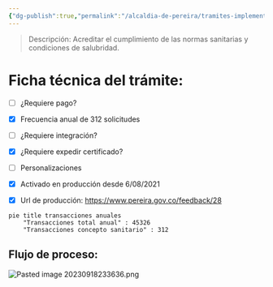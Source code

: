 ```yaml
---
{"dg-publish":true,"permalink":"/alcaldia-de-pereira/tramites-implementados/tramite-concepto-sanitario/"}
---
```


>Descripción: Acreditar el cumplimiento de las normas sanitarias y condiciones de salubridad.

# Ficha técnica del trámite:

- [ ] ¿Requiere pago?  
- [x] Frecuencia anual de 312 solicitudes
- [ ] ¿Requiere integración?
- [x] ¿Requiere expedir certificado?
- [ ] Personalizaciones
- [x] Activado en producción desde 6/08/2021
- [x] Url de producción: https://www.pereira.gov.co/feedback/28


```mermaid
pie title transacciones anuales
    "Transacciones total anual" : 45326
    "Transacciones concepto sanitario" : 312
```



## Flujo de proceso:


![Pasted image 20230918233636.png](/img/user/Pasted%20image%2020230918233636.png)